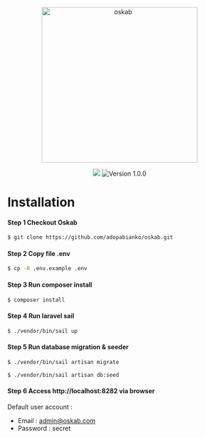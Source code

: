 <p align="center">
  <a href="#"><img alt="oskab" src="https://user-images.githubusercontent.com/8348927/104297441-73b69b80-54f5-11eb-9224-5ea09e33db2e.png" width="350"/></a>
</p>

<p align="center">
<a href="https://laravel.com"><img src="https://img.shields.io/badge/made%20with-Laravel-red"></a>
<img src="https://img.shields.io/badge/version-1.0.0-blueviolet" alt="Version 1.0.0">
</p>

# Installation

#### Step 1 Checkout Oskab

```bash
$ git clone https://github.com/adopabianko/oskab.git
```

#### Step 2 Copy file .env

```bash
$ cp -R .env.example .env
```

#### Step 3 Run composer install

```bash
$ composer install
```

#### Step 4 Run laravel sail

```bash
$ ./vendor/bin/sail up
```

#### Step 5 Run database migration & seeder
```bash
$ ./vendor/bin/sail artisan migrate
```

```bash
$ ./vendor/bin/sail artisan db:seed
```

#### Step 6 Access http://localhost:8282 via browser

Default user account :
 - Email : admin@oskab.com
 - Password : secret
